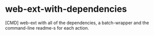 # web-ext-with-dependencies
[CMD] web-ext with all of the dependencies, a batch-wrapper and the command-line readme-s for each action.

